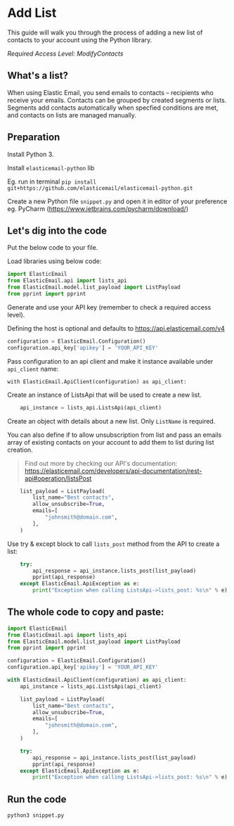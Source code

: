 # Add List

This guide will walk you through the process of adding a new list of contacts to your account using the Python library. 

*Required Access Level: ModifyContacts*

## What's a list?
When using Elastic Email, you send emails to contacts – recipients who receive your emails. Contacts can be grouped by created segments or lists. Segments add contacts automatically when specfied conditions are met, and contacts on lists are managed manually.

## Preparation
Install Python 3.

Install `elasticemail-python` lib

Eg. run in terminal `pip install git+https://github.com/elasticemail/elasticemail-python.git`

Create a new Python file `snippet.py` and open it in editor of your preference eg. PyCharm (https://www.jetbrains.com/pycharm/download/)

## Let's dig into the code

Put the below code to your file.

Load libraries using below code:

```python
import ElasticEmail
from ElasticEmail.api import lists_api
from ElasticEmail.model.list_payload import ListPayload
from pprint import pprint
```

Generate and use your API key (remember to check a required access level).

Defining the host is optional and defaults to https://api.elasticemail.com/v4

```python
configuration = ElasticEmail.Configuration()
configuration.api_key['apikey'] = 'YOUR_API_KEY'
```

Pass configuration to an api client and make it instance available under `api_client` name:
```
with ElasticEmail.ApiClient(configuration) as api_client:
```

Create an instance of ListsApi that will be used to create a new list.

```python
    api_instance = lists_api.ListsApi(api_client)
```

Create an object with details about a new list. Only `ListName` is required. 

You can also define if to allow unsubscription from list and pass an emails array of existing contacts on your account to add them to list during list creation. 

> Find out more by checking our API's documentation: https://elasticemail.com/developers/api-documentation/rest-api#operation/listsPost


```python
    list_payload = ListPayload(
        list_name="Best contacts",
        allow_unsubscribe=True,
        emails=[
            "johnsmith@domain.com",
        ],
    )
```

Use try & except block to call `lists_post` method from the API to create a list: 

```python
    try:
        api_response = api_instance.lists_post(list_payload)
        pprint(api_response)
    except ElasticEmail.ApiException as e:
        print("Exception when calling ListsApi->lists_post: %s\n" % e)
```


## The whole code to copy and paste:

```python
import ElasticEmail
from ElasticEmail.api import lists_api
from ElasticEmail.model.list_payload import ListPayload
from pprint import pprint

configuration = ElasticEmail.Configuration()
configuration.api_key['apikey'] = 'YOUR_API_KEY'

with ElasticEmail.ApiClient(configuration) as api_client:
    api_instance = lists_api.ListsApi(api_client)

    list_payload = ListPayload(
        list_name="Best contacts",
        allow_unsubscribe=True,
        emails=[
            "johnsmith@domain.com",
        ],
    )

    try:
        api_response = api_instance.lists_post(list_payload)
        pprint(api_response)
    except ElasticEmail.ApiException as e:
        print("Exception when calling ListsApi->lists_post: %s\n" % e)
```

## Run the code
```
python3 snippet.py
```
